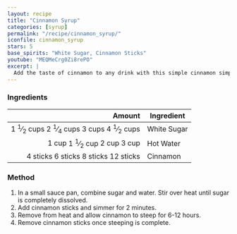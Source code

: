 ```yaml
---
layout: recipe
title: "Cinnamon Syrup"
categories: [syrup]
permalink: "/recipe/cinnamon_syrup/"
iconfile: cinnamon_syrup
stars: 5
base_spirits: "White Sugar, Cinnamon Sticks"
youtube: "MEQMeCrg0Zi8rePO"
excerpt: |
  Add the taste of cinnamon to any drink with this simple cinnamon simple syrup recipe. It's easy and the long infusion creates a wonderful spiced flavor.
---
```


### Ingredients

|   Amount | Ingredient  |
| -------: | ----------- |
| <span class="onex active">1 <sup>1</sup>&frasl;<sub>2</sub> cups </span> <span class="onehalfx">2 <sup>1</sup>&frasl;<sub>4</sub> cups </span> <span class="twox">3 cups </span> <span class="threex">4 <sup>1</sup>&frasl;<sub>2</sub> cups </span>| White Sugar |
|    <span class="onex active">1 cup </span> <span class="onehalfx">1 <sup>1</sup>&frasl;<sub>2</sub> cup </span> <span class="twox">2 cup </span> <span class="threex">3 cup </span>| Hot Water   |
| <span class="onex active">4 sticks </span> <span class="onehalfx">6 sticks </span> <span class="twox">8 sticks </span> <span class="threex">12 sticks </span>| Cinnamon    |

### Method

1. In a small sauce pan, combine sugar and water. Stir over heat until sugar is completely dissolved.
2. Add cinnamon sticks and simmer for 2 minutes.
3. Remove from heat and allow cinnamon to steep for 6-12 hours.
4. Remove cinnamon sticks once steeping is complete.

    
<script type="application/ld+json">
{
  "@context": "https://schema.org",
  "@type": "Recipe",
  "author": {
    "@type": "Person",
    "name": "{{ page.author }}"
    },
  "image": "{% for ingredient in site.data[page.iconfile].images.ingredient limit: 1 %}{{ ingredient.url }}{% endfor %}",
  "description": "{{ page.excerpt | strip_html | replace: '"', "'" }}",
  "recipeIngredient": [
  "1.5 cups White Sugar",
  " 1 cup Hot Water",
  "4 sticks Cinnamon "
    ],
  "name": "{{ page.title }}",
  "recipeInstructions": [

    ],
  "recipeYield": "1 cocktail",
  "recipeCategory": "cocktail",
  {%- if page.stars and site.data.ratings[page.iconfile].ratings -%}"aggregateRating": "{%- include stars_metadata.html %} out of 5",{%- endif -%}
  "recipeCuisine": "global",
  "prepTime": "PT20M",
  "cookTime": "PT15S",
  "keywords": "{{ page.title }}, cocktail, {{ page.eras }}, {%- include category_metadata.html -%}, {%- include spirits_metadata.html -%}"
}
</script>

    